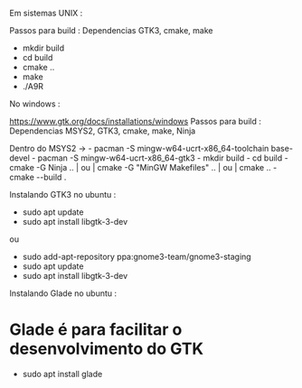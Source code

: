 
Em sistemas UNIX : 

Passos para build : Dependencias GTK3, cmake, make 
- mkdir build
- cd build
- cmake ..
- make
- ./A9R

No windows :

https://www.gtk.org/docs/installations/windows
Passos para build : Dependencias MSYS2, GTK3, cmake, make, Ninja

Dentro do MSYS2 -> 
    - pacman -S mingw-w64-ucrt-x86_64-toolchain base-devel
    - pacman -S mingw-w64-ucrt-x86_64-gtk3
    - mkdir build
    - cd build
    - cmake -G Ninja .. | ou | cmake -G "MinGW Makefiles" .. | ou | cmake .. 
    - cmake --build .

Instalando GTK3 no ubuntu : 

- sudo apt update
- sudo apt install libgtk-3-dev

ou 

- sudo add-apt-repository ppa:gnome3-team/gnome3-staging
- sudo apt update
- sudo apt install libgtk-3-dev

Instalando Glade no ubuntu :  

# Glade é para facilitar o desenvolvimento do GTK

- sudo apt install glade

